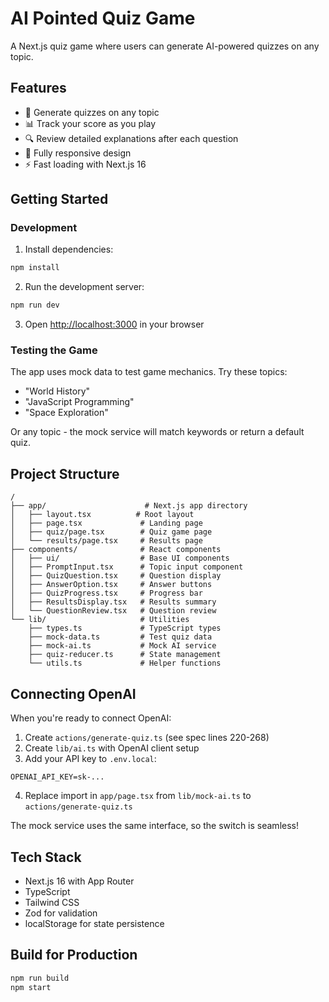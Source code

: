# AI Pointed Quiz Game

A Next.js quiz game where users can generate AI-powered quizzes on any topic.

## Features

- 🎯 Generate quizzes on any topic
- 📊 Track your score as you play
- 🔍 Review detailed explanations after each question
- 📱 Fully responsive design
- ⚡ Fast loading with Next.js 16

## Getting Started

### Development

1. Install dependencies:
```bash
npm install
```

2. Run the development server:
```bash
npm run dev
```

3. Open [http://localhost:3000](http://localhost:3000) in your browser

### Testing the Game

The app uses mock data to test game mechanics. Try these topics:
- "World History"
- "JavaScript Programming"
- "Space Exploration"

Or any topic - the mock service will match keywords or return a default quiz.

## Project Structure

```
/
├── app/                      # Next.js app directory
│   ├── layout.tsx          # Root layout
│   ├── page.tsx             # Landing page
│   ├── quiz/page.tsx        # Quiz game page
│   └── results/page.tsx     # Results page
├── components/              # React components
│   ├── ui/                  # Base UI components
│   ├── PromptInput.tsx      # Topic input component
│   ├── QuizQuestion.tsx     # Question display
│   ├── AnswerOption.tsx     # Answer buttons
│   ├── QuizProgress.tsx     # Progress bar
│   ├── ResultsDisplay.tsx   # Results summary
│   └── QuestionReview.tsx   # Question review
└── lib/                     # Utilities
    ├── types.ts             # TypeScript types
    ├── mock-data.ts         # Test quiz data
    ├── mock-ai.ts           # Mock AI service
    ├── quiz-reducer.ts      # State management
    └── utils.ts             # Helper functions
```

## Connecting OpenAI

When you're ready to connect OpenAI:

1. Create `actions/generate-quiz.ts` (see spec lines 220-268)
2. Create `lib/ai.ts` with OpenAI client setup
3. Add your API key to `.env.local`:
```
OPENAI_API_KEY=sk-...
```
4. Replace import in `app/page.tsx` from `lib/mock-ai.ts` to `actions/generate-quiz.ts`

The mock service uses the same interface, so the switch is seamless!

## Tech Stack

- Next.js 16 with App Router
- TypeScript
- Tailwind CSS
- Zod for validation
- localStorage for state persistence

## Build for Production

```bash
npm run build
npm start
```

